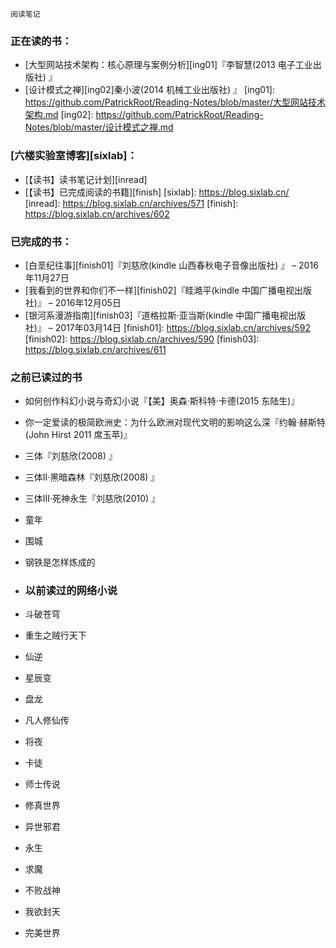 ` 阅读笔记 `

### 正在读的书：
- [大型网站技术架构：核心原理与案例分析][ing01]『李智慧(2013 电子工业出版社) 』
- [设计模式之禅][ing02]秦小波(2014 机械工业出版社) 』
[ing01]: https://github.com/PatrickRoot/Reading-Notes/blob/master/大型网站技术架构.md
[ing02]: https://github.com/PatrickRoot/Reading-Notes/blob/master/设计模式之禅.md


### [六楼实验室博客][sixlab]：
- [【读书】读书笔记计划][inread]
- [【读书】已完成阅读的书籍][finish]
[sixlab]: https://blog.sixlab.cn/
[inread]: https://blog.sixlab.cn/archives/571
[finish]: https://blog.sixlab.cn/archives/602
### 已完成的书：
- [白垩纪往事][finish01]『刘慈欣(kindle 山西春秋电子音像出版社) 』 – 2016年11月27日
- [我看到的世界和你们不一样][finish02]『眭澔平(kindle 中国广播电视出版社)』 – 2016年12月05日
- [银河系漫游指南][finish03]『道格拉斯·亚当斯(kindle 中国广播电视出版社)』 – 2017年03月14日
[finish01]: https://blog.sixlab.cn/archives/592
[finish02]: https://blog.sixlab.cn/archives/590
[finish03]: https://blog.sixlab.cn/archives/611

### 之前已读过的书
- 如何创作科幻小说与奇幻小说『【美】奥森·斯科特·卡德(2015 东陆生)』
- 你一定爱读的极简欧洲史：为什么欧洲对现代文明的影响这么深『约翰·赫斯特(John Hirst 2011 席玉苹)』
- 三体『刘慈欣(2008) 』
- 三体II·黑暗森林『刘慈欣(2008) 』
- 三体III·死神永生『刘慈欣(2010) 』
- 童年
- 围城
- 钢铁是怎样炼成的

- ### 以前读过的网络小说
- 斗破苍穹
- 重生之贼行天下
- 仙逆
- 星辰变
- 盘龙
- 凡人修仙传
- 将夜
- 卡徒
- 师士传说
- 修真世界
- 异世邪君
- 永生
- 求魔
- 不败战神
- 我欲封天
- 完美世界
